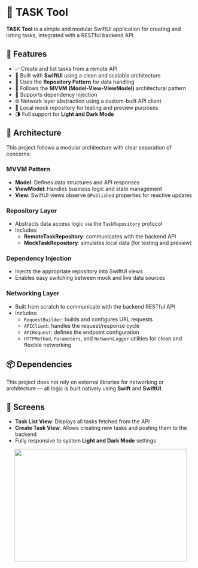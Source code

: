 # 📝 TASK Tool

**TASK Tool** is a simple and modular SwiftUI application for creating and listing tasks, integrated with a RESTful backend API.

## 🚀 Features

- ✅ Create and list tasks from a remote API
- 🧱 Built with **SwiftUI** using a clean and scalable architecture
- 🧩 Uses the **Repository Pattern** for data handling
- 🧠 Follows the **MVVM (Model-View-ViewModel)** architectural pattern
- 🔄 Supports dependency injection
- 🌐 Network layer abstraction using a custom-built API client
- 🔌 Local mock repository for testing and preview purposes
- 🌗 Full support for **Light and Dark Mode**

## 🧠 Architecture

This project follows a modular architecture with clear separation of concerns:

### MVVM Pattern

- **Model**: Defines data structures and API responses
- **ViewModel**: Handles business logic and state management
- **View**: SwiftUI views observe `@Published` properties for reactive updates

### Repository Layer

- Abstracts data access logic via the `TaskRepository` protocol
- Includes:
  - **RemoteTaskRepository**: communicates with the backend API
  - **MockTaskRepository**: simulates local data (for testing and preview)

### Dependency Injection

- Injects the appropriate repository into SwiftUI views
- Enables easy switching between mock and live data sources

### Networking Layer

- Built from scratch to communicate with the backend RESTful API
- Includes:
  - `RequestBuilder`: builds and configures URL requests
  - `APIClient`: handles the request/response cycle
  - `APIRequest`: defines the endpoint configuration
  - `HTTPMethod`, `Parameters`, and `NetworkLogger` utilities for clean and flexible networking

## 📦 Dependencies

This project does not rely on external libraries for networking or architecture — all logic is built natively using **Swift** and **SwiftUI**.

## 📱 Screens

- **Task List View**: Displays all tasks fetched from the API
- **Create Task View**: Allows creating new tasks and posting them to the backend
- Fully responsive to system **Light and Dark Mode** settings

<p align="center">
  <img width="460" height="300" src="doc/preview.gif">
</p>
